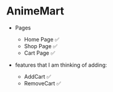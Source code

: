 # AnimeMart

- Pages

  - Home Page ✅
  - Shop Page ✅
  - Cart Page ✅

- features that I am thinking of adding:
  - AddCart ✅
  - RemoveCart ✅
